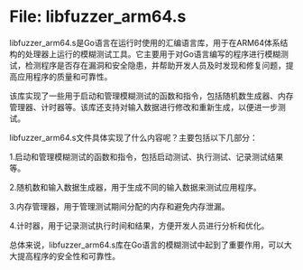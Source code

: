 # File: libfuzzer_arm64.s

libfuzzer_arm64.s是Go语言在运行时使用的汇编语言库，用于在ARM64体系结构的处理器上运行的模糊测试工具。它主要用于对Go语言编写的程序进行模糊测试，检测程序是否存在漏洞和安全隐患，并帮助开发人员及时发现和修复问题，提高应用程序的质量和可靠性。

该库实现了一些用于启动和管理模糊测试的函数和指令，包括随机数生成器、内存管理器、计时器等。该库还支持对输入数据进行修改和重新生成，以便进一步测试。

libfuzzer_arm64.s文件具体实现了什么内容呢？主要包括以下几部分：

1.启动和管理模糊测试的函数和指令，包括启动测试、执行测试、记录测试结果等。

2.随机数和输入数据生成器，用于生成不同的输入数据来测试应用程序。

3.内存管理器，用于管理测试期间分配的内存和避免内存泄漏。

4.计时器，用于记录测试执行时间和结果，方便开发人员进行分析和优化。

总体来说，libfuzzer_arm64.s库在Go语言的模糊测试中起到了重要作用，可以大大提高程序的安全性和可靠性。

